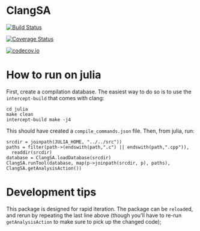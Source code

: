 # ClangSA

[![Build Status](https://travis-ci.org/Keno/ClangSA.jl.svg?branch=master)](https://travis-ci.org/Keno/ClangSA.jl)

[![Coverage Status](https://coveralls.io/repos/Keno/ClangSA.jl/badge.svg?branch=master&service=github)](https://coveralls.io/github/Keno/ClangSA.jl?branch=master)

[![codecov.io](http://codecov.io/github/Keno/ClangSA.jl/coverage.svg?branch=master)](http://codecov.io/github/Keno/ClangSA.jl?branch=master)

# How to run on julia

First, create a compilation database. The easiest way to do so is to use the
`intercept-build` that comes with clang:

```
cd julia
make clean
intercept-build make -j4
```

This should have created a `compile_commands.json` file. Then, from julia, run:
```
srcdir = joinpath(JULIA_HOME, "../../src"))
paths = filter(path->(endswith(path,".c") || endswith(path,".cpp")),
  readdir(srcdir)
database = ClangSA.loadDatabase(srcdir)
ClangSA.runTool(database, map(p->joinpath(srcdir, p), paths), ClangSA.getAnalysisAction())
```

# Development tips

This package is designed for rapid iteration. The package can be `reload`ed, and
rerun by repeating the last line above (though you'll have to re-run `getAnalysisAction` to make sure to
pick up the changed code);

